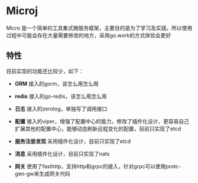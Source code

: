 # Microj

Micro 是一个简单的工具集式微服务框架，主要目的是为了学习及实践，所以使用过程中可能会存在大量需要修改的地方，采用go.work的方式体验会更好

## 特性

目前实现的功能还比较少，如下：

- **ORM** 接入的gorm，该怎么用怎么用

- **redis** 接入的go-redis，该怎么用怎么用

- **日志** 接入的zerolog，单独写了调用接口

- **配置** 接入的viper，增强了配置中心的能力，修改了插件化设计，更容易自己扩展其他的配置中心，能够动态刷新远程变化的配置，目前只实现了etcd

- **服务注册发现** 采用插件化设计，目前只实现了etcd

- **消息** 采用插件化设计，目前只实现了nats

- **网关** 使用了fasthttp，支持http和grpc的接入，针对grpc可以使用protc-gen-gw来生成网关代码

